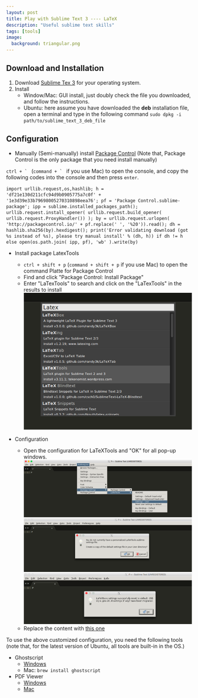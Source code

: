 ```yaml
---
layout: post
title: Play with Sublime Text 3 ---- LaTeX
description: "Useful sublime text skills"
tags: [tools]
image:
  background: triangular.png
---
```


## Download and Installation 

1. Download [Sublime Tex 3](https://www.sublimetext.com/3) for your operating system.
2. Install
	+ Window/Mac: GUI install, just doubly check the file you downloaded, and follow the instructions.
	+ Ubuntu: here assume you have downloaded the **deb** installation file, open a terminal and type in the following command `sudo dpkg -i path/to/sublime_text_3_deb_file`

## Configuration

+ Manually (Semi-manually) install [Package Control](https://packagecontrol.io/installation) (Note that, Package Control is the only package that you need install manually)

``ctrl + ` `` (``command + ` `` if you use Mac) to open the console, and copy the following codes into the console and then press `enter`.

~~~shell
import urllib.request,os,hashlib; h = 'df21e130d211cfc94d9b0905775a7c0f' + '1e3d39e33b79698005270310898eea76'; pf = 'Package Control.sublime-package'; ipp = sublime.installed_packages_path(); urllib.request.install_opener( urllib.request.build_opener( urllib.request.ProxyHandler()) ); by = urllib.request.urlopen( 'http://packagecontrol.io/' + pf.replace(' ', '%20')).read(); dh = hashlib.sha256(by).hexdigest(); print('Error validating download (got %s instead of %s), please try manual install' % (dh, h)) if dh != h else open(os.path.join( ipp, pf), 'wb' ).write(by)
~~~

+ Install package LatexTools

	- `ctrl + shift + p` (`command + shift + p` if you use Mac) to open the command Platte for Package Control 
	- Find and click "Package Control: Install Package"
	- Enter "LaTexTools" to search and click on the "LaTexTools" in the results to install
	  ![ ](../images/st3/latextools_install.png)

+ Configuration

	- Open the configuration for LaTeXTools and "OK" for all pop-up windows.
	  ![ ](../images/st3/latextools_conf.png)
	  ![ ](../images/st3/latextools_pop_1.png)
	  ![ ](../images/st3/latextools_pop_2.png)
	- Replace the content with [this one](https://gist.github.com/xlong88/71837d9626bba76b84a09f8629796c2e)

To use the above customized configuration, you need the following tools (note that, for the latest version of Ubuntu, all tools are built-in in the OS.)

+ Ghostscript
	- [Windows](http://www.ghostscript.com/download/gsdnld.html)
	- Mac: `brew install ghostscript`
+ PDF Viewer
	- [Windows](http://www.sumatrapdfreader.org/dl/SumatraPDF-3.1.2-64-install.exe)
	- [Mac](http://skim-app.sourceforge.net/)

		

